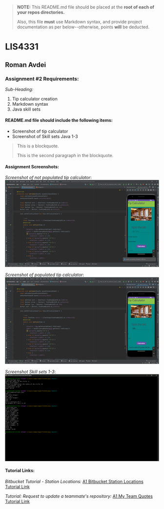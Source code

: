 > **NOTE:** This README.md file should be placed at the **root of each of your repos directories.**
>
>Also, this file **must** use Markdown syntax, and provide project documentation as per below--otherwise, points **will** be deducted.
>

# LIS4331

## Roman Avdei

### Assignment #2 Requirements:

*Sub-Heading:*

1. Tip calculator creation
2. Markdown syntax
3. Java skill sets

#### README.md file should include the following items:

* Screenshot of tip calculator
* Screenshot of Skill sets Java 1-3


> This is a blockquote.
> 
> This is the second paragraph in the blockquote.
>
> 

#### Assignment Screenshots:

*Screenshot of not populated tip calculator*:
![alt text](<Screenshot (105).png>)

*Screenshot of populated tip calculator*:
![alt text](<Screenshot (106).png>)

*Screenshot Skill sets 1-3*:
![alt text](<Screenshot (108).png>)


#### Tutorial Links:

*Bitbucket Tutorial - Station Locations:*
[A1 Bitbucket Station Locations Tutorial Link](https://bitbucket.org/username/bitbucketstationlocations/ "Bitbucket Station Locations")

*Tutorial: Request to update a teammate's repository:*
[A1 My Team Quotes Tutorial Link](https://bitbucket.org/username/myteamquotes/ "My Team Quotes Tutorial")
